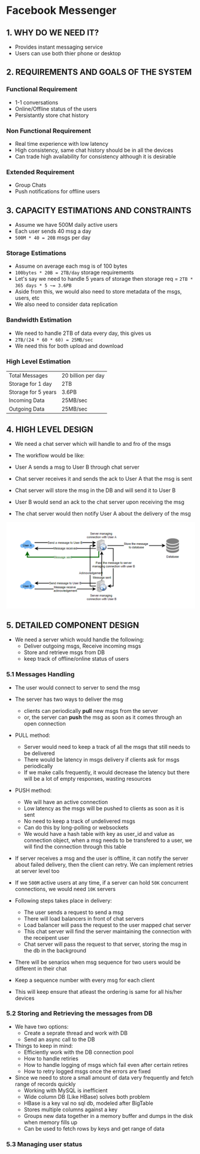 # Facebook Messenger

## 1. WHY DO WE NEED IT?
- Provides instant messaging service
- Users can use both thier phone or desktop


## 2. REQUIREMENTS AND GOALS OF THE SYSTEM

### Functional Requirement
- 1-1 conversations
- Online/Offline status of the users
- Persistantly store chat history

### Non Functional Requirement
- Real time experience with low latency
- High consistency, same chat history should be in all the devices
- Can trade high availability for consistency although it is desirable


### Extended Requirement
- Group Chats
- Push notifications for offline users

## 3. CAPACITY ESTIMATIONS AND CONSTRAINTS
- Assume we have 500M daily active users
- Each user sends 40 msg a day
- `500M * 40 = 20B` msgs per day

### Storage Estimations
- Assume on average each msg is of 100 bytes
- `100bytes * 20B = 2TB/day` storage requirements
- Let's say we need to handle 5 years of storage then storage req = `2TB * 365 days * 5 ~= 3.6PB`
- Aside from this, we would also need to store metadata of the msgs, users, etc
- We also need to consider data replication

### Bandwidth Estimation
- We need to handle 2TB of data every day, this gives us
- `2TB/(24 * 60 * 60) = 25MB/sec`
- We need this for both upload and download

### High Level Estimation

|                      |                    |
| -------------------- | ------------------ |
| Total Messages       | 20 billion per day |
| Storage for 1 day    | 2TB                |
| Storage for 5 years  | 3.6PB              |
| Incoming Data        | 25MB/sec           |
| Outgoing Data        | 25MB/sec           |

## 4. HIGH LEVEL DESIGN

- We need a chat server which will handle to and fro of the msgs
- The workflow would be like:

- User A sends a msg to User B through chat server
- Chat server receives it and sends the ack to User A that the msg is sent
- Chat server will store the msg in the DB and will send it to User B
- User B would send an ack to the chat server upon receiving the msg
- The chat server would then notify User A about the delivery of the msg

<img src="./Resources/5-1.png">


## 5. DETAILED COMPONENT DESIGN
- We need a server which would handle the following:
    - Deliver outgoing msgs, Receive incoming msgs
    - Store and retrieve msgs from DB
    - keep track of offline/online status of users

### 5.1 Messages Handling
- The user would connect to server to send the msg
- The server has two ways to deliver the msg
    - clients can periodically **pull** new msgs from the server
    - or, the server can **push** the msg as soon as it comes through an open connection

- PULL method:
    - Server would need to keep a track of all the msgs that still needs to be delivered
    - There would be latency in msgs delivery if clients ask for msgs periodically
    - If we make calls frequently, it would decrease the latency but there will be a lot of empty responses, wasting resources

- PUSH method:
    - We will have an active connection
    - Low latency as the msgs will be pushed to clients as soon as it is sent
    - No need to keep a track of undelivered msgs
    - Can do this by long-polling or websockets
    - We would have a hash table with key as user_id and value as connection object, when a msg needs to be transfered to a user, we will find the connection through this table

- If server receives a msg and the user is offline, it can notify the server about failed delivery, then the client can retry. We can implement retries at server level too

- If we `500M` active users at any time, if a server can hold `50K` concurrent connections, we would need `10K` servers

- Following steps takes place in delivery:
    - The user sends a request to send a msg
    - There will load balancers in front of chat servers
    - Load balancer will pass the request to the user mapped chat server
    - This chat server will find the server maintaining the connection with the receipent user
    - Chat server will pass the request to that server, storing the msg in the db in the background


- There will be senarios when msg sequence for two users would be different in their chat
- Keep a sequence number with every msg for each client
- This will keep ensure that atleast the ordering is same for all his/her devices

### 5.2 Storing and Retrieving the messages from DB
- We have two options:
    - Create a seprate thread and work with DB
    - Send an async call to the DB
- Things to keep in mind:
    - Efficiently work with the DB connection pool
    - How to handle retiries
    - How to handle logging of msgs which fail even after certain retires
    - How to retry logged msgs once the errors are fixed
- Since we need to store a small amount of data very frequently and fetch range of records quickly
    - Working with MySQL is inefficient
    - Wide column DB (Like HBase) solves both problem
    - HBase is a key val no sql db, modeled after BigTable
    - Stores multiple columns against a key
    - Groups new data together in a memory buffer and dumps in the disk when memory fills up
    - Can be used to fetch rows by keys and get range of data
    

### 5.3 Managing user status
